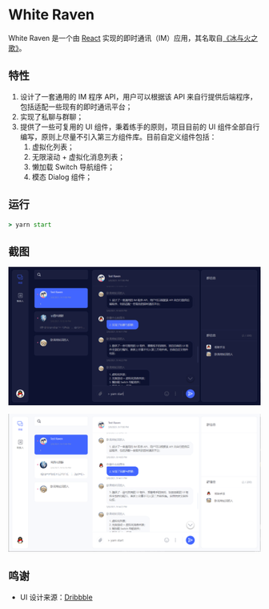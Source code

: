 # White Raven

White Raven 是一个由 [React](https://reactjs.org/) 实现的即时通讯（IM）应用，其名取自[《冰与火之歌》](https://awoiaf.westeros.org/index.php/White_raven)。

## 特性

1. 设计了一套通用的 IM 程序 API，用户可以根据该 API 来自行提供后端程序，包括适配一些现有的即时通讯平台；
2. 实现了私聊与群聊；
3. 提供了一些可复用的 UI 组件，秉着练手的原则，项目目前的 UI 组件全部自行编写，原则上尽量不引入第三方组件库。目前自定义组件包括：
   1. 虚拟化列表；
   2. 无限滚动 + 虚拟化消息列表；
   3. 懒加载 Switch 导航组件；
   4. 模态 Dialog 组件；

## 运行

```cmd
> yarn start
```

## 截图

![dark-theme](./images/screenshot-dark-theme.png)

![light-theme](./images/screenshot-light-theme.png)

## 鸣谢

- UI 设计来源：[Dribbble](https://dribbble.com/shots/14723765-Inbox-Light-Dark)
